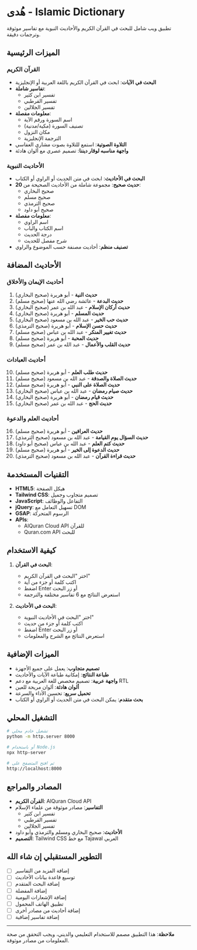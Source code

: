 #  هُدى  - Islamic Dictionary

تطبيق ويب شامل للبحث في القرآن الكريم والأحاديث النبوية مع تفاسير موثوقة وترجمات دقيقة.

## الميزات الرئيسية

### القرآن الكريم
- **البحث في الآيات**: ابحث في القرآن الكريم باللغة العربية أو الإنجليزية
- **تفاسير شاملة**: 
  - تفسير ابن كثير
  - تفسير القرطبي
  - تفسير الجلالين
- **معلومات مفصلة**: 
  - اسم السورة ورقم الآية
  - تصنيف السورة (مكية/مدنية)
  - مكان النزول
  - الترجمة الإنجليزية
- **التلاوة الصوتية**: استمع للتلاوة بصوت مشاري العفاسي
- **واجهة مناسبه لوقار ديننا**: تصميم عصري مع ألوان هادئة

###  الأحاديث النبوية
- **البحث في الأحاديث**: ابحث في متن الحديث أو الراوي أو الكتاب
- **20 حديث صحيح**: مجموعة شاملة من الأحاديث الصحيحة من:
  - صحيح البخاري
  - صحيح مسلم
  - صحيح الترمذي
  - صحيح أبو داود
- **معلومات مفصلة**:
  - اسم الراوي
  - اسم الكتاب والباب
  - درجة الحديث
  - شرح مفصل للحديث
- **تصنيف منظم**: أحاديث مصنفة حسب الموضوع والراوي

## الأحاديث المضافة

### أحاديث الإيمان والأخلاق
1. **حديث النية** - أبو هريرة (صحيح البخاري)
2. **حديث البدعة** - عائشة رضي الله عنها (صحيح مسلم)
3. **حديث أركان الإسلام** - عبد الله بن عمر (صحيح البخاري)
4. **حديث المسلم** - أبو هريرة (صحيح البخاري)
5. **حديث حب الخير** - عبد الله بن مسعود (صحيح البخاري)
6. **حديث حسن الإسلام** - أبو هريرة (صحيح الترمذي)
7. **حديث تغيير المنكر** - عبد الله بن عباس (صحيح مسلم)
8. **حديث المحبة** - أبو هريرة (صحيح مسلم)
9. **حديث القلب والأعمال** - عبد الله بن عمر (صحيح مسلم)

### أحاديث العبادات
10. **حديث طلب العلم** - أبو هريرة (صحيح مسلم)
11. **حديث الصلاة والصدقة** - عبد الله بن مسعود (صحيح مسلم)
12. **حديث الصلاة على النبي** - أبو هريرة (صحيح مسلم)
13. **حديث صيام رمضان** - عبد الله بن عباس (صحيح البخاري)
14. **حديث قيام رمضان** - أبو هريرة (صحيح البخاري)
15. **حديث الحج** - عبد الله بن عمر (صحيح البخاري)

### أحاديث العلم والدعوة
16. **حديث العرافين** - أبو هريرة (صحيح مسلم)
17. **حديث السؤال يوم القيامة** - عبد الله بن مسعود (صحيح الترمذي)
18. **حديث كتم العلم** - عبد الله بن عباس (صحيح أبو داود)
19. **حديث الدعوة إلى الخير** - أبو هريرة (صحيح مسلم)
20. **حديث قراءة القرآن** - عبد الله بن مسعود (صحيح الترمذي)

## التقنيات المستخدمة

- **HTML5**: هيكل الصفحة
- **Tailwind CSS**: تصميم متجاوب وجميل
- **JavaScript**: التفاعل والوظائف
- **jQuery**: تسهيل التعامل مع DOM
- **GSAP**: الرسوم المتحركة
- **APIs**: 
  - AlQuran Cloud API للقرآن
  - Quran.com API للبحث

## كيفية الاستخدام

1. **البحث في القرآن**:
   - اختر "البحث في القرآن الكريم"
   - اكتب كلمة أو جزء من آية
   - اضغط Enter أو زر البحث
   - استعرض النتائج مع 6 تفاسير مختلفة والترجمة

2. **البحث في الأحاديث**:
   - اختر "البحث في الأحاديث النبوية"
   - اكتب كلمة أو جزء من حديث
   - اضغط Enter أو زر البحث
   - استعرض النتائج مع الشرح والمعلومات

## الميزات الإضافية

- **تصميم متجاوب**: يعمل على جميع الأجهزة
- **طباعة النتائج**: إمكانية طباعة الآيات والأحاديث
- **واجهة عربية**: تصميم مخصص للغة العربية مع دعم RTL
- **ألوان هادئة**: ألوان مريحة للعين
- **تحميل سريع**: تحسين الأداء والسرعة
- **بحث متقدم**: يمكن البحث في متن الحديث أو الراوي أو الكتاب

## التشغيل المحلي

```bash
# تشغيل خادم محلي
python -m http.server 8000

# أو باستخدام Node.js
npx http-server

# ثم افتح المتصفح على
http://localhost:8000
```

## المصادر والمراجع

- **القرآن الكريم**: AlQuran Cloud API
- **التفاسير**: مصادر موثوقة من علماء الإسلام
  - تفسير ابن كثير
  - تفسير القرطبي
  - تفسير الجلالين
- **الأحاديث**: صحيح البخاري ومسلم والترمذي وأبو داود
- **التصميم**: Tailwind CSS مع خط Tajawal العربي

## التطوير المستقبلي إن شاء الله

- [ ] إضافة المزيد من التفاسير
- [ ] توسيع قاعدة بيانات الأحاديث
- [ ] إضافة البحث المتقدم
- [ ] إضافة المفضلة
- [ ] إضافة الإشعارات اليومية
- [ ] تطبيق الهاتف المحمول
- [ ] إضافة أحاديث من مصادر أخرى
- [ ] إضافة تفاسير إضافية

---

**ملاحظة**: هذا التطبيق مصمم للاستخدام التعليمي والديني، ويجب التحقق من صحة المعلومات من مصادر موثوقة. 
